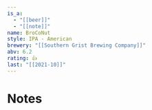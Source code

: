 ```yaml
---
is_a:
  - "[[beer]]"
  - "[[note]]"
name: BroCoNut
style: IPA - American
brewery: "[[Southern Grist Brewing Company]]"
abv: 6.2
rating: 👍
last: "[[2021-10]]"
---
```

# Notes

